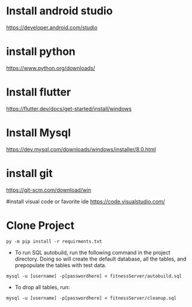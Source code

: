 # Install android studio
https://developer.android.com/studio

# install python 
https://www.python.org/downloads/

# Install flutter   
https://flutter.dev/docs/get-started/install/windows

# Install Mysql
https://dev.mysql.com/downloads/windows/installer/8.0.html

# install git 
https://git-scm.com/download/win

#install visual code or favorite ide
https://code.visualstudio.com/

# Clone Project
```
py -m pip install -r requirments.txt
```
- To run SQL autobuild, run the following command in the project directory. Doing so will create the default database, all the tables, and prepopulate the tables with test data.
```
mysql -u [username] -p[passwordhere] < fitnessServer/autobuild.sql
```
- To drop all tables, run:
```
mysql -u [username] -p[passwordhere] < fitnessServer/cleanup.sql
```
